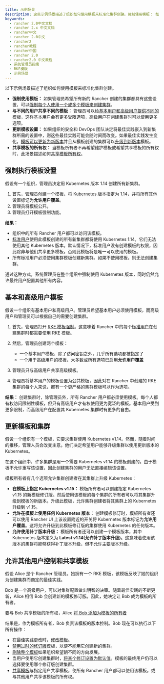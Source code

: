 ```yaml
---
title: 示例场景
description: 这些示例场景描述了组织如何使用模板来标准化集群创建。强制使用模板： 如果管理员希望所有新的 Rancher 创建的集群都具有这些设置，则管理员可能希望强制每个人使用一个或多个模板来创建集群。与不同的用户共享不同的模板：管理员可以给[基本用户和高级用户提供不同的模板，这样基本用户会有更多受限的选项，高级用户在创建集群时可以更谨慎地使用更多选项。更新模板设置：如果组织的安全和 DevOps 团队决定将最佳实践嵌入到新集群所需的设置中，则这些最佳实践可能会随时间而改变。如果最佳实践发生变化，模板可以更新为新版本并且从模板创建的集群可以升级到新版本模板。共享模板的所有权： 当模板所有者不再希望维护模板或希望共享模板的所有权时，此场景描述如何共享模板所有权。
keywords:
  - rancher 2.0中文文档
  - rancher 2.x 中文文档
  - rancher中文
  - rancher 2.0中文
  - rancher2
  - rancher教程
  - rancher中国
  - rancher 2.0
  - rancher2.0 中文教程
  - 系统管理员指南
  - RKE模板
  - 示例场景
---
```


以下示例场景描述了组织如何使用模板来标准化集群创建。

- **强制使用模板：** 如果管理员希望所有新的 Rancher 创建的集群都具有这些设置，可以[强制每个人使用一个或多个模板来创建集群](#强制执行模板设置)。
- **与不同的用户共享不同的模板：** 管理员可以给[基本用户和高级用户提供不同的模板](#基本和高级用户模板)，这样基本用户会有更多受限选项，高级用户在创建集群时可以使用更多选项。
- **更新模板设置：** 如果组织的安全和 DevOps 团队决定将最佳实践嵌入到新集群所需的设置中，则这些最佳实践可能会随时间而改变。如果最佳实践发生变化，[模板可以更新为新版本](#更新模板和集群)并且从模板创建的集群可以[升级到新版本](/docs/admin-settings/rke-templates/creating-and-revising/_index)模板。
- **共享模板的所有权：** 当模板所有者不再希望维护模板或希望共享模板的所有权时，此场景描述如何[共享模板所有权](#允许其他用户控制和共享模板)。

## 强制执行模板设置

假设有一个组织，管理员决定用 Kubernetes 版本 1.14 创建所有新集群。

1. 首先，管理员创建一个模板，将 Kubernetes 版本指定为 1.14，并将所有其他设置标记为**允许用户覆盖**。
1. 管理员将模板公开。
1. 管理员打开模板强制功能。

**结果：**

- 组织中的所有 Rancher 用户都可以访问该模板。
- [标准用户](/docs/admin-settings/rbac/global-permissions/_index)使用此模板创建的所有新集群都将使用 Kubernetes 1.14，它们无法使用其他 Kubernetes 版本。默认情况下，标准用户没有创建模板的权限，因此除非与他们共享更多模板，否则此模板将是唯一可以使用的模板。
- 所有标准用户必须使用集群模板创建新集群。如果不使用模板，则无法创建集群。

通过这种方式，系统管理员在整个组织中强制使用 Kubernetes 版本，同时仍然允许最终用户配置其他所有内容。

## 基本和高级用户模板

假设一个组织有基本用户和高级用户。管理员希望基本用户必须使用模板，而高级用户和管理员可以根据自己的需要创建集群。

1. 首先，管理员打开 [RKE 模板强制](/docs/admin-settings/rke-templates/enforcement/_index)。这意味着 Rancher 中的每个[标准用户](/docs/admin-settings/rbac/global-permissions/_index)在创建集群时都需要使用 RKE 模板。
1. 然后，管理员创建两个模板：

   - 一个基本用户模板，除了访问密钥之外，几乎所有选项都被指定了
   - 一个用于高级用户的模板，大多数或所有选项已启用**允许用户覆盖**

1. 管理员只与高级用户共享高级模板。
1. 管理员将基本用户的模板设置为公共模板，因此对在 Rancher 中创建的 RKE 集群的每个人来说，都有一个更严格的集群模板可以作为选项。

**结果：** 创建集群时，除管理员外，所有 Rancher 用户都必须使用模板。每个人都有权访问限制性模板，但只有高级用户才有权使用更为宽泛的模板。基本用户受到更多限制，而高级用户在配置其 Kubernetes 集群时有更多的自由。

## 更新模板和集群

假设一个组织有一个模板，它要求集群使用 Kubernetes v1.14。然而，随着时间的推移，管理人员会改变主意。他们决定希望用户能够升级集群以使用更新版本的 Kubernetes。

在这个组织中，许多集群是用一个需要 Kubernetes v1.14 的模板创建的。由于模板不允许重写该设置，因此创建集群的用户无法直接编辑该设置。

模板所有者有几个选项允许集群创建者在其集群上升级 Kubernetes：

- **在模板上指定 Kubernetes v1.15：** 模板所有者可以创建指定 Kubernetes v1.15 的新模板修订版。然后使用该模板的每个集群的所有者可以将其集群升级到模板的新版本。升级此模板，允许集群创建者将其集群上的 Kubernetes 升级到 v1.15。
- **允许在模板上使用任何 Kubernetes 版本：** 创建模板修订时，模板所有者还可以使用 Rancher UI 上该设置附近的开关将 Kubernetes 版本标记为**允许用户覆盖**。这将允许升级到此模板修订版的集群使用 Kubernetes 的任何版本。
- **允许使用补丁版本升级：** 模板所有者还可以创建一个模板版本，其中 Kubernetes 版本定义为 **Latest v1.14(允许补丁版本升级)**。这意味着使用该版本的集群将能够获得补丁版本升级，但不允许主要版本升级。

## 允许其他用户控制和共享模板

假设 Alice 是个 Rancher 管理员。她拥有一个 RKE 模板，该模板反映了她的组织为创建集群而商定的最佳实践。

Bob 是一个高级用户，可以对集群配置做出明智的决策。随着最佳实践的不断更新，Alice 相信 Bob 会创建新的模板修订版。因此，她决定让 Bob 成为模板的所有者。

要与 Bob 共享模板的所有权，Alice [将 Bob 添加为模板的所有者](/docs/admin-settings/rke-templates/template-access-and-sharing/_index)

结果是，作为模板所有者，Bob 负责该模板的版本控制。Bob 现在可以执行以下所有操作：

- 在最佳实践更改时，[修改模板](/docs/admin-settings/rke-templates/creating-and-revising/_index)。
- [禁用过时的修订版](/docs/admin-settings/rke-templates/creating-and-revising/_index)模板，以便不能用它创建新的集群。
- [删除整个模板](/docs/admin-settings/rke-templates/creating-and-revising/_index)如果组织希望朝不同的方向发展。
- 当用户使用它创建集群时，[将某个修订设置为默认值](/docs/admin-settings/rke-templates/creating-and-revising/_index)。模板的最终用户仍可以选择要使用哪个修订版创建集群。
- [共享模板](/docs/admin-settings/rke-templates/template-access-and-sharing/_index)与指定用户共享模板，使所有 Rancher 用户都可以使用该模板，或与其他用户共享该模板的所有权。
